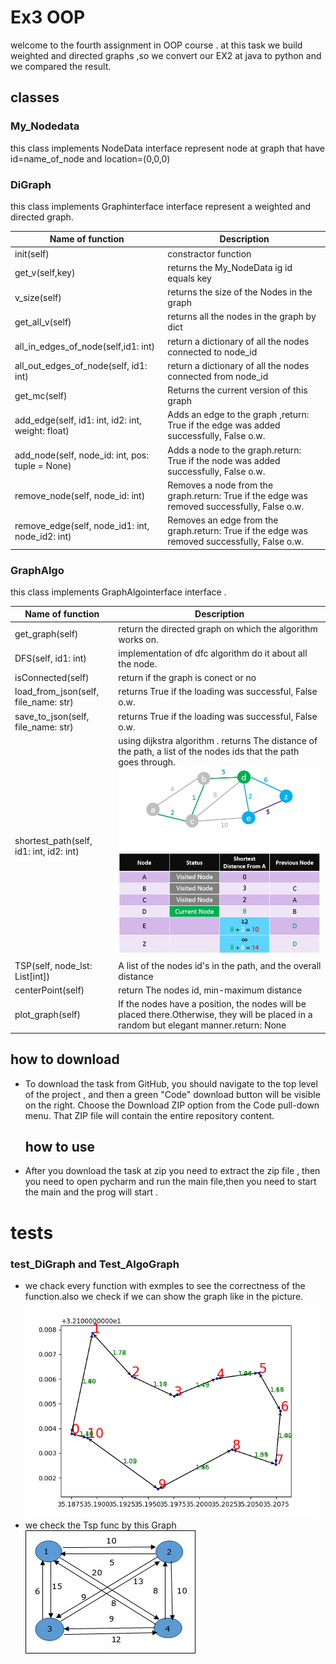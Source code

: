 # Ex3 OOP
welcome to the fourth assignment in OOP course .
at this task we build weighted and directed graphs ,so we 
convert our EX2 at java to python and we compared the result.

## classes 
### My_Nodedata <br />
  this class implements NodeData interface represent node at graph
  that have id=name_of_node and location=(0,0,0) 
  
 
### DiGraph  <br />
  this class implements Graphinterface interface represent a weighted
  and directed graph.

  | Name of function | Description |
  |------------------|-------------|
  | init(self)       | constractor function|
  | get_v(self,key)  | returns the My_NodeData ig id equals key |
  | v_size(self)     | returns the size of the Nodes in the graph |
  | get_all_v(self)  | returns all the nodes in the graph by dict|
  | all_in_edges_of_node(self,id1: int)|return a dictionary of all the nodes connected to node_id|
  |all_out_edges_of_node(self, id1: int)| return a dictionary of all the nodes connected from node_id|
  |get_mc(self) | Returns the current version of this graph|
  |add_edge(self, id1: int, id2: int, weight: float) | Adds an edge to the graph ,return: True if the edge was added successfully, False o.w.|
  | add_node(self, node_id: int, pos: tuple = None) |   Adds a node to the graph.return: True if the node was added successfully, False o.w.|
  |remove_node(self, node_id: int)| Removes a node from the graph.return: True if the edge was removed successfully, False o.w.|
  |remove_edge(self, node_id1: int, node_id2: int)|Removes an edge from the graph.return: True if the edge was removed successfully, False o.w.|
  
### GraphAlgo  <br />
  this class implements GraphAlgointerface interface .<br />

 | Name of function | Description |
 |------------------|-------------|
 | get_graph(self)       | return the directed graph on which the algorithm works on. |
 |  DFS(self, id1: int)     | implementation of dfc algorithm do it about all the node. | 
 |  isConnected(self) | return if the graph is conect or no |
 | load_from_json(self, file_name: str)      | returns True if the loading was successful, False o.w. |
 |  save_to_json(self, file_name: str)      |  returns True if the loading was successful, False o.w. |
 |   shortest_path(self, id1: int, id2: int)       | using dijkstra algorithm . returns The distance of the path, a list of the nodes ids that the path goes through.   ![Alt text](https://github.com/shaimoo/OOP/blob/main/picture/dijkstra.jpeg "jijkstra") |
 | TSP(self, node_lst: List[int])     |  A list of the nodes id's in the path, and the overall distance |
 |  centerPoint(self)    | return The nodes id, min-maximum distance | 
 |  plot_graph(self)     |  If the nodes have a position, the nodes will be placed there.Otherwise, they will be placed in a random but elegant manner.return: None |
        

  ## how to download  <br />
- To download the task from GitHub, you should navigate to the top level of the project , and then a green "Code" download button will be visible on the right.
   Choose the Download ZIP option from the Code pull-down menu. That ZIP file will contain the entire repository content.
  ## how to use  <br />
- After you download the task at zip you need to extract  the zip file , then you need 
  to open pycharm and run the main file,then you need to start the main and the prog will start . 

 # tests <br />
 ### test_DiGraph and Test_AlgoGraph <br />
- we chack every function with exmples to see the correctness of the function.also we check if we can show the graph like in the picture. <br />
  ![Alt text](https://github.com/shaimoo/OOP/blob/main/picture/graph.png "test")
- we check the Tsp func by this Graph
![Alt text](https://github.com/shaimoo/OOP/blob/main/picture/tsp.jpeg "jijkstra")

